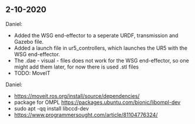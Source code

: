 ## 2-10-2020

Daniel:
- Added the WSG end-effector to a seperate URDF, transmission and Gazebo file.
- Added a launch file in ur5_controllers, which launches the UR5 with the WSG end-effector.
- The .dae - visual - files does not work for the WSG end-effector, so one might add them later, for now there is used .stl files
- TODO: MoveIT

Daniel:
- https://moveit.ros.org/install/source/dependencies/
- package for OMPL https://packages.ubuntu.com/bionic/libompl-dev
- sudo apt -qq install libccd-dev
- https://www.programmersought.com/article/81104776324/